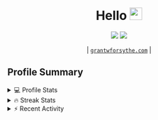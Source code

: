 <h1 align="center">
  Hello
  <img src="https://media.giphy.com/media/hvRJCLFzcasrR4ia7z/giphy.gif" width="28">
</h1>

<p align="center">
   <a href="https://github.com/grantwforsythe"><img src="https://img.shields.io/badge/-grantwforsythe-3a3a3a?style=flat&logo=GitHub&logoColor=white" /></a>
   <a href="https://www.linkedin.com/in/grantwforsythe"><img src="https://img.shields.io/badge/-grantwforsythe-0072b1?style=flat&logo=Linkedin&logoColor=white" /></a>
<!--   <a href="https://grantwforsythe.com"><img src="https://img.shields.io/badge/-grantwforsythe.com-ffdab9?style=flat&logoColor=white" /></a> -->
</p>

<p align="center">
   | <a href="https://grantwforsythe.com"><code>grantwforsythe.com</code></a> |
</p>
 
<h2 align="left">Profile Summary</h2>
<details>
    <summary>💻 Profile Stats</summary>
    <div align="center">
        <img alt="GitHub stats" src="https://github-readme-stats.vercel.app/api?username=grantwforsythe&count_private=true&show_icons=true&hide=stars&border_radius=7&include_all_commits=true&hide_rank=true&custom_title=Grant%27s%20GitHub%20Stats">
        <img alt="Top languages" src="https://github-readme-stats.vercel.app/api/top-langs/?username=grantwforsythe&hide=jupyter+notebook,vim+script&layout=compact&langs_count=6">
    </div>
    <p style="font-size: 11px;" align="center">
        <strong>Note:</strong> Top languages is only a metric of the languages my public code consists of and doesn't reflect experience or skill level.
    </p>
</details>

<details>
    <summary>🔥 Streak Stats</summary>
        <div align="center">
            <img alt="Streak stats" src="https://github-readme-streak-stats.herokuapp.com/?user=grantwforsythe">
        </div>
</details>

 <details>
    <summary>⚡ Recent Activity</summary>
    
  <!--START_SECTION:activity-->
1. 💪 Opened PR [#22](https://github.com/apratimshukla6/RiRa/pull/22) in [apratimshukla6/RiRa](https://github.com/apratimshukla6/RiRa)
2. 🗣 Commented on [#6](https://github.com/apratimshukla6/RiRa/issues/6) in [apratimshukla6/RiRa](https://github.com/apratimshukla6/RiRa)
3. 💪 Opened PR [#19](https://github.com/apratimshukla6/RiRa/pull/19) in [apratimshukla6/RiRa](https://github.com/apratimshukla6/RiRa)
4. ❗️ Closed issue [#4943](https://github.com/pypa/pipenv/issues/4943) in [pypa/pipenv](https://github.com/pypa/pipenv)
5. 🗣 Commented on [#4943](https://github.com/pypa/pipenv/issues/4943) in [pypa/pipenv](https://github.com/pypa/pipenv)
  <!--END_SECTION:activity-->
    
 </details>
